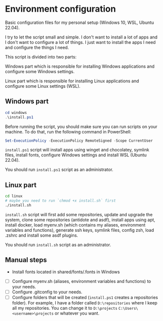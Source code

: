 ﻿# Environment configuration

Basic configuration files for my personal setup (Windows 10, WSL, Ubuntu 22.04).

I try to let the script small and simple. I don't want to install a lot of apps and I don't want to configure a lot of things. I just want to install the apps I need and configure the things I need.

This script is divided into two parts:

Windows part which is responsible for installing Windows applications and configure some Windows settings.

Linux part which is responsible for installing Linux applications and configure some Linux settings (WSL).

## Windows part
```powershell
cd windows
.\install.ps1
```

Before running the script, you should make sure you can run scripts on your machine. To do that, run the following command in PowerShell:

```powershell
Set-ExecutionPolicy -ExecutionPolicy RemoteSigned -Scope CurrentUser
```

`install.ps1` script will install apps using winget and chocolatey, symlink files, install fonts, configure Windows settings and install WSL (Ubuntu 22.04).

You should run `install.ps1` script as an administrator.

## Linux part
```bash
cd linux
# maybe you need to run `chmod +x install.sh` first
./install.sh
```

`install.sh` script will first add some repositories, update and upgrade the system, clone some repositories (antidote and asdf), install apps using apt, install docker, load myenv.sh (which contains my aliases, environment variables and functions), generate ssh keys, symlink files, config zsh, load .zshrc and install some asdf plugins.

You should run `install.sh` script as an administrator.

## Manual steps
- Install fonts located in shared/fonts/.fonts in Windows
- [ ] Configure myenv.sh (aliases, environment variables and functions) to your needs.
- [ ] Configure .gitconfig to your needs.
- [ ] Configure folders that will be created (`install.ps1` creates a repositories folder). For example, I have a folder called `D:\repositories` where I keep all my repositories. You can change it to `D:\projects` `C:\Users\<username>\projects` or whatever you want.
